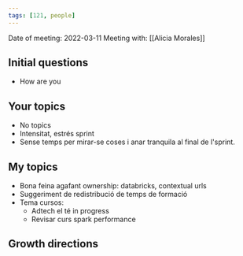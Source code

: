 ```yaml
---
tags: [121, people]
---
```


Date of meeting: 2022-03-11
Meeting with: [[Alicia Morales]]

## Initial questions

- How are you

## Your topics

- No topics
- Intensitat, estrés sprint
- Sense temps per mirar-se coses i anar tranquila al final de l'sprint.


## My topics

- Bona feina agafant ownership: databricks, contextual urls
- Suggeriment de redistribució de temps de formació
- Tema cursos:
    - Adtech el té in progress
    - Revisar curs spark performance

## Growth directions
